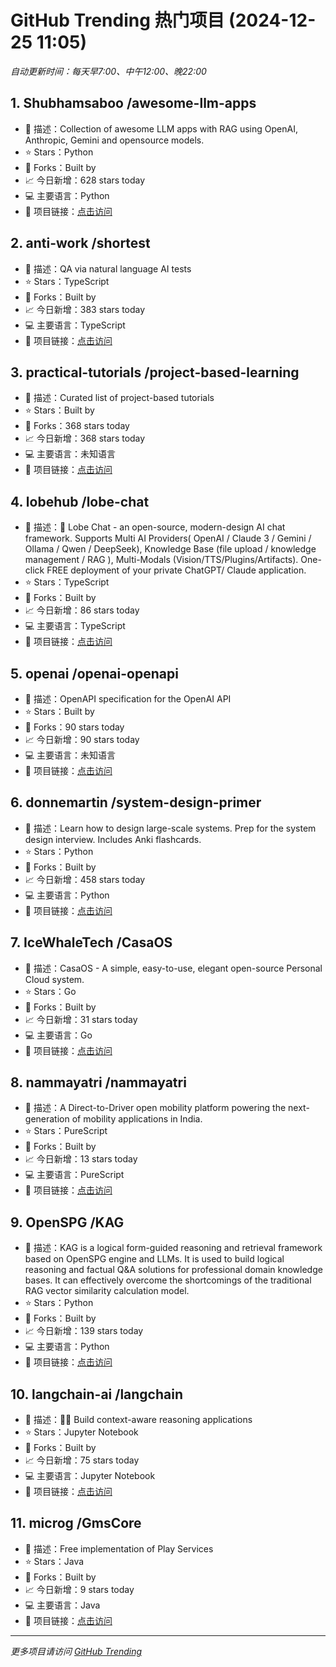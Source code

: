 # GitHub Trending 热门项目 (2024-12-25 11:05)

*自动更新时间：每天早7:00、中午12:00、晚22:00*

## 1. Shubhamsaboo /awesome-llm-apps
- 📝 描述：Collection of awesome LLM apps with RAG using OpenAI, Anthropic, Gemini and opensource models.
- ⭐ Stars：Python
- 🔱 Forks：Built by
- 📈 今日新增：628 stars today
- 💻 主要语言：Python
- 🔗 项目链接：[点击访问](https://github.com/Shubhamsaboo/awesome-llm-apps)

## 2. anti-work /shortest
- 📝 描述：QA via natural language AI tests
- ⭐ Stars：TypeScript
- 🔱 Forks：Built by
- 📈 今日新增：383 stars today
- 💻 主要语言：TypeScript
- 🔗 项目链接：[点击访问](https://github.com/anti-work/shortest)

## 3. practical-tutorials /project-based-learning
- 📝 描述：Curated list of project-based tutorials
- ⭐ Stars：Built by
- 🔱 Forks：368 stars today
- 📈 今日新增：368 stars today
- 💻 主要语言：未知语言
- 🔗 项目链接：[点击访问](https://github.com/practical-tutorials/project-based-learning)

## 4. lobehub /lobe-chat
- 📝 描述：🤯 Lobe Chat - an open-source, modern-design AI chat framework. Supports Multi AI Providers( OpenAI / Claude 3 / Gemini / Ollama / Qwen / DeepSeek), Knowledge Base (file upload / knowledge management / RAG ), Multi-Modals (Vision/TTS/Plugins/Artifacts). One-click FREE deployment of your private ChatGPT/ Claude application.
- ⭐ Stars：TypeScript
- 🔱 Forks：Built by
- 📈 今日新增：86 stars today
- 💻 主要语言：TypeScript
- 🔗 项目链接：[点击访问](https://github.com/lobehub/lobe-chat)

## 5. openai /openai-openapi
- 📝 描述：OpenAPI specification for the OpenAI API
- ⭐ Stars：Built by
- 🔱 Forks：90 stars today
- 📈 今日新增：90 stars today
- 💻 主要语言：未知语言
- 🔗 项目链接：[点击访问](https://github.com/openai/openai-openapi)

## 6. donnemartin /system-design-primer
- 📝 描述：Learn how to design large-scale systems. Prep for the system design interview. Includes Anki flashcards.
- ⭐ Stars：Python
- 🔱 Forks：Built by
- 📈 今日新增：458 stars today
- 💻 主要语言：Python
- 🔗 项目链接：[点击访问](https://github.com/donnemartin/system-design-primer)

## 7. IceWhaleTech /CasaOS
- 📝 描述：CasaOS - A simple, easy-to-use, elegant open-source Personal Cloud system.
- ⭐ Stars：Go
- 🔱 Forks：Built by
- 📈 今日新增：31 stars today
- 💻 主要语言：Go
- 🔗 项目链接：[点击访问](https://github.com/IceWhaleTech/CasaOS)

## 8. nammayatri /nammayatri
- 📝 描述：A Direct-to-Driver open mobility platform powering the next-generation of mobility applications in India.
- ⭐ Stars：PureScript
- 🔱 Forks：Built by
- 📈 今日新增：13 stars today
- 💻 主要语言：PureScript
- 🔗 项目链接：[点击访问](https://github.com/nammayatri/nammayatri)

## 9. OpenSPG /KAG
- 📝 描述：KAG is a logical form-guided reasoning and retrieval framework based on OpenSPG engine and LLMs. It is used to build logical reasoning and factual Q&A solutions for professional domain knowledge bases. It can effectively overcome the shortcomings of the traditional RAG vector similarity calculation model.
- ⭐ Stars：Python
- 🔱 Forks：Built by
- 📈 今日新增：139 stars today
- 💻 主要语言：Python
- 🔗 项目链接：[点击访问](https://github.com/OpenSPG/KAG)

## 10. langchain-ai /langchain
- 📝 描述：🦜🔗 Build context-aware reasoning applications
- ⭐ Stars：Jupyter Notebook
- 🔱 Forks：Built by
- 📈 今日新增：75 stars today
- 💻 主要语言：Jupyter Notebook
- 🔗 项目链接：[点击访问](https://github.com/langchain-ai/langchain)

## 11. microg /GmsCore
- 📝 描述：Free implementation of Play Services
- ⭐ Stars：Java
- 🔱 Forks：Built by
- 📈 今日新增：9 stars today
- 💻 主要语言：Java
- 🔗 项目链接：[点击访问](https://github.com/microg/GmsCore)


---
*更多项目请访问 [GitHub Trending](https://github.com/trending)*